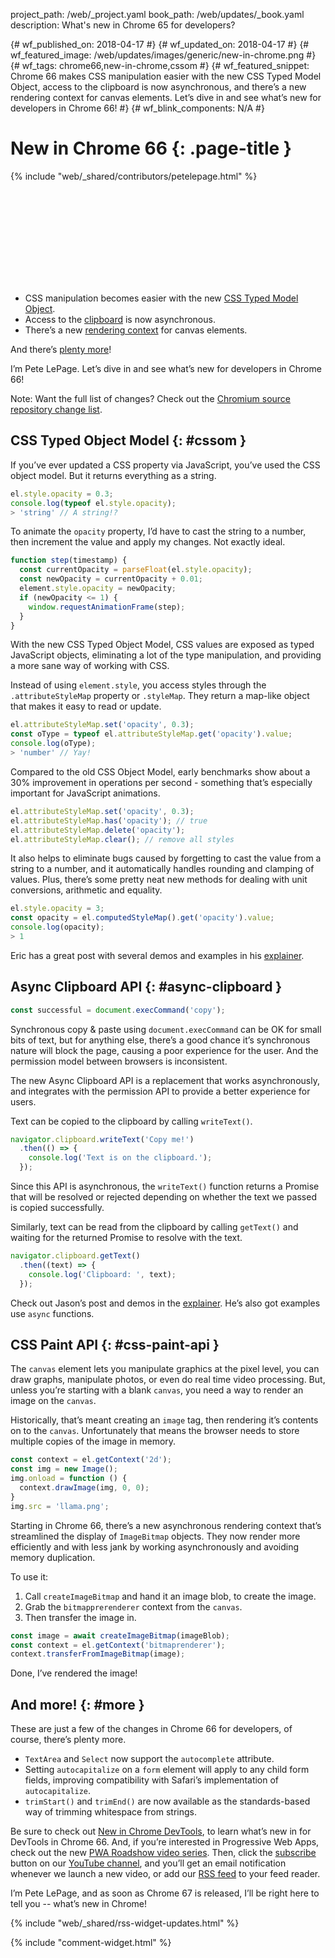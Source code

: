 project_path: /web/_project.yaml
book_path: /web/updates/_book.yaml
description: What's new in Chrome 65 for developers?

{# wf_published_on: 2018-04-17 #}
{# wf_updated_on: 2018-04-17 #}
{# wf_featured_image: /web/updates/images/generic/new-in-chrome.png #}
{# wf_tags: chrome66,new-in-chrome,cssom #}
{# wf_featured_snippet: Chrome 66 makes CSS manipulation easier with the new CSS Typed Model Object, access to the clipboard is now asynchronous, and there’s a new rendering context for canvas elements. Let’s dive in and see what’s new for developers in Chrome 66! #}
{# wf_blink_components: N/A #}

# New in Chrome 66 {: .page-title }

{% include "web/_shared/contributors/petelepage.html" %}

<div class="clearfix"></div>

<div class="video-wrapper">
  <iframe class="devsite-embedded-youtube-video" data-video-id="hsfueop_Hb8"
          data-autohide="1" data-showinfo="0" frameborder="0" allowfullscreen>
  </iframe>
</div>

* CSS manipulation becomes easier with the new [CSS Typed Model Object](#cssom).
* Access to the [clipboard](#async-clipboard) is now asynchronous.
* There’s a new [rendering context](#css-paint-api) for canvas elements.

And there’s [plenty more](#more)!

I’m Pete LePage. Let’s dive in and see what’s new for developers in Chrome 66!

<div class="clearfix"></div>

Note: Want the full list of changes? Check out the
[Chromium source repository change list](https://chromium.googlesource.com/chromium/src/+log/65.0.3325.146..66.0.3359.116).


## CSS Typed Object Model {: #cssom }

If you’ve ever updated a CSS property via JavaScript, you’ve used the CSS
object model. But it returns everything as a string.

```javascript
el.style.opacity = 0.3;
console.log(typeof el.style.opacity);
> 'string' // A string!?
```

To animate the `opacity` property, I’d have to cast the string to a number,
then increment the value and apply my changes. Not exactly ideal.

```javascript
function step(timestamp) {
  const currentOpacity = parseFloat(el.style.opacity);
  const newOpacity = currentOpacity + 0.01;
  element.style.opacity = newOpacity;
  if (newOpacity <= 1) {
    window.requestAnimationFrame(step);
  }
}
```

With the new CSS Typed Object Model, CSS values are exposed as typed
JavaScript objects, eliminating a lot of the type manipulation, and providing
a more sane way of working with CSS.

Instead of using `element.style`, you access styles through the
`.attributeStyleMap` property or `.styleMap`. They return a map-like object
that makes it easy to read or update.

```javascript
el.attributeStyleMap.set('opacity', 0.3);
const oType = typeof el.attributeStyleMap.get('opacity').value;
console.log(oType);
> 'number' // Yay!
```

Compared to the old CSS Object Model, early benchmarks show about a 30%
improvement in operations per second - something that’s especially important
for JavaScript animations.

```javascript
el.attributeStyleMap.set('opacity', 0.3);
el.attributeStyleMap.has('opacity'); // true
el.attributeStyleMap.delete('opacity');
el.attributeStyleMap.clear(); // remove all styles
```

It also helps to eliminate bugs caused by forgetting to cast the value from a
string to a number, and it automatically handles rounding and clamping of
values. Plus, there’s some pretty neat new methods for dealing with unit
conversions, arithmetic and equality.

```javascript
el.style.opacity = 3;
const opacity = el.computedStyleMap().get('opacity').value;
console.log(opacity);
> 1
```

Eric has a great post with several demos and examples in his
[explainer](/web/updates/2018/03/cssom).


## Async Clipboard API {: #async-clipboard }

```javascript
const successful = document.execCommand('copy');
```

Synchronous copy & paste using `document.execCommand` can be OK for small
bits of text, but for anything else, there’s a good chance it’s synchronous
nature will block the page, causing a poor experience for the user. And the
permission model between browsers is inconsistent.

The new Async Clipboard API is a replacement that works asynchronously, and
integrates with the permission API to provide a better experience for users.

Text can be copied to the clipboard by calling `writeText()`.

```javascript
navigator.clipboard.writeText('Copy me!')
  .then(() => {
    console.log('Text is on the clipboard.');
  });
```

Since this API is asynchronous, the `writeText()` function returns a Promise
that will be resolved or rejected depending on whether the text we passed
is copied successfully.

Similarly, text can be read from the clipboard by calling `getText()` and
waiting for the returned Promise to resolve with the text.

```javascript
navigator.clipboard.getText()
  .then((text) => {
    console.log('Clipboard: ', text);
  });
```

Check out Jason’s post and demos in the
[explainer](/web/updates/2018/03/clipboardapi).
He’s also got examples use `async` functions.


## CSS Paint API {: #css-paint-api }

The `canvas` element lets you manipulate graphics at the pixel level, you
can draw graphs, manipulate photos, or even do real time video processing.
But, unless you’re starting with a blank `canvas`, you need a way to render
an image on the `canvas`.

Historically, that’s meant creating an `image` tag, then rendering it’s
contents on to the `canvas`. Unfortunately that means the browser needs to
store multiple copies of the image in memory.

```javascript
const context = el.getContext('2d');
const img = new Image();
img.onload = function () {
  context.drawImage(img, 0, 0);
}
img.src = 'llama.png';
```

Starting in Chrome 66, there’s a new asynchronous rendering context that’s
streamlined the display of `ImageBitmap` objects. They now render more
efficiently and with less jank by working asynchronously and avoiding memory
duplication.

To use it:

1. Call `createImageBitmap` and hand it an image blob, to create the image.
2. Grab the `bitmapprerenderer` context from the `canvas`.
3. Then transfer the image in.

```javascript
const image = await createImageBitmap(imageBlob);
const context = el.getContext('bitmaprenderer');
context.transferFromImageBitmap(image);
```

Done, I’ve rendered the image!

## And more! {: #more }

These are just a few of the changes in Chrome 66 for developers, of course,
there’s plenty more.

* `TextArea` and `Select` now support the `autocomplete` attribute.
* Setting `autocapitalize` on a `form` element will apply to any child form
  fields, improving compatibility with Safari’s implementation of
  `autocapitalize`.
* `trimStart()` and `trimEnd()` are now available as the standards-based way
  of trimming whitespace from strings.


Be sure to check out [New in Chrome DevTools](/web/updates/2018/02/devtools), to
learn what’s new in for DevTools in Chrome 66. And, if you’re interested in
Progressive Web Apps, check out the new
[PWA Roadshow video series](https://www.youtube.com/playlist?list=PLNYkxOF6rcICnIOm4cfylT0-cEfytBtYt).
Then, click the [subscribe](https://goo.gl/6FP1a5) button on our
[YouTube channel](https://www.youtube.com/user/ChromeDevelopers/), and
you’ll get an email notification whenever we launch a new video, or add our
[RSS feed](/web/shows/rss.xml) to your feed reader.


I’m Pete LePage, and as soon as Chrome 67 is released, I’ll be right
here to tell you -- what’s new in Chrome!

{% include "web/_shared/rss-widget-updates.html" %}

{% include "comment-widget.html" %}

